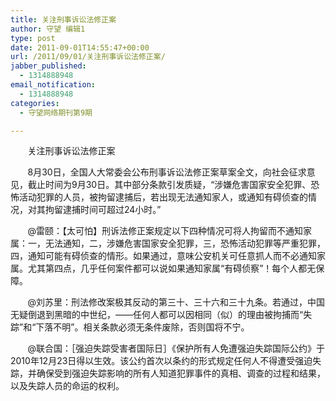 ```yaml
---
title: 关注刑事诉讼法修正案
author: 守望 编辑1
type: post
date: 2011-09-01T14:55:47+00:00
url: /2011/09/01/关注刑事诉讼法修正案/
jabber_published:
  - 1314888948
email_notification:
  - 1314888948
categories:
  - 守望网络期刊第9期

---
```

       关注刑事诉讼法修正案

       8月30日，全国人大常委会公布刑事诉讼法修正案草案全文，向社会征求意见，截止时间为9月30日。其中部分条款引发质疑，“涉嫌危害国家安全犯罪、恐怖活动犯罪的人员，被拘留逮捕后，若出现无法通知家人，或通知有碍侦查的情况，对其拘留逮捕时间可超过24小时。”<!--more-->

       @雷颐：【太可怕】刑诉法修正案规定以下四种情况可将人拘留而不通知家属：一，无法通知，二，涉嫌危害国家安全犯罪，三，恐怖活动犯罪等严重犯罪，四，通知可能有碍侦查的情形。如果通过，意味公安机关可任意抓人而不必通知家属。尤其第四点，几乎任何案件都可以说如果通知家属“有碍侦察”！每个人都无保障。

       @刘苏里：刑法修改案极其反动的第三十、三十六和三十九条。若通过，中国无疑倒退到黑暗的中世纪，——任何人都可以因相同（似）的理由被拘捕而“失踪”和“下落不明”。相关条款必须无条件废除，否则国将不宁。

       @联合国：［强迫失踪受害者国际日］《保护所有人免遭强迫失踪国际公约》于2010年12月23日得以生效。该公约首次以条约的形式规定任何人不得遭受强迫失踪，并确保受到强迫失踪影响的所有人知道犯罪事件的真相、调查的过程和结果，以及失踪人员的命运的权利。